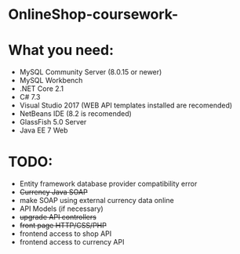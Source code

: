 # OnlineShop-coursework-

# What you need:
- MySQL Community Server (8.0.15 or newer)<br/>
- MySQL Workbench<br/>
- .NET Core 2.1<br/>
- C# 7.3<br/>
- Visual Studio 2017 (WEB API templates installed are recomended)<br/>
- NetBeans IDE (8.2 is recomended)<br/>
- GlassFish 5.0 Server
- Java EE 7 Web


# TODO:
- Entity framework database provider compatibility error<br/>
- ~~Currency Java SOAP~~<br/>
- make SOAP using external currency data online<br/>
- API Models (if necessary)<br/>
- ~~upgrade API controllers~~<br/>
- ~~front page HTTP/CSS/PHP~~<br/>
- frontend access to shop API<br/>
- frontend access to currency API</br>
